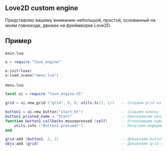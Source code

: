 ## Love2D custom engine

Представляю вашему вниманию небольшой, простой, основанный на моем говнокоде, движек на фреймворке Love2D.

## Пример

`main.lua`:

```lua
e = require "love_engine"

e:init(love)
e:load_scene("menu.lua")
```

`menu.lua`:

```lua
local ui = require "love_engine.UI"

grid = ui.new_grid ("grid", 0, 0, utils.tc(1, 1))   -- Создаем grid на весь экран

button1 = ui.new_button("start_bt")                 -- Создаем кнопку
button1.printed_name = "Start"                      -- Присваиваем печатаемый текст
function button1.callbacks.mousepressed (self)      -- Отлавливаем нажатие мышкой
    utils.info ("Button1 pressed!")                 -- Печатаем информацию в консоль
end

grid:add (button1, 2, 2)                            -- Добавляем button1 в grid
objs:add (grid)                                     -- Добавляем grid на сцену
```
